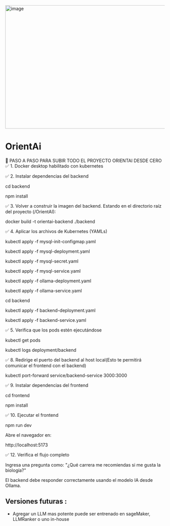 <img width="839" height="389" alt="image" src="https://github.com/user-attachments/assets/4c2e36d1-f34a-483c-ba19-00fa9adb86bb" />

# OrientAi
🚀 PASO A PASO PARA SUBIR TODO EL PROYECTO ORIENTAI DESDE CERO
✅ 1. Docker desktop habilitado con kubernetes

✅ 2. Instalar dependencias del backend

cd backend

npm install

✅ 3. Volver a construir la imagen del backend. Estando en el directorio raíz del proyecto (/OrientAI):

docker build -t orientai-backend ./backend

✅ 4. Aplicar los archivos de Kubernetes (YAMLs)

kubectl apply -f mysql-init-configmap.yaml

kubectl apply -f mysql-deployment.yaml

kubectl apply -f mysql-secret.yaml 

kubectl apply -f mysql-service.yaml

kubectl apply -f ollama-deployment.yaml

kubectl apply -f ollama-service.yaml

cd backend

kubectl apply -f backend-deployment.yaml

kubectl apply -f backend-service.yaml


✅ 5. Verifica que los pods estén ejecutándose

kubectl get pods

kubectl logs deployment/backend

✅ 8. Redirige el puerto del backend al host local(Esto te permitirá comunicar el frontend con el backend)

kubectl port-forward service/backend-service 3000:3000

✅ 9. Instalar dependencias del frontend

cd frontend

npm install

✅ 10. Ejecutar el frontend

npm run dev

Abre el navegador en:

http://localhost:5173

✅ 12. Verifica el flujo completo

Ingresa una pregunta como: "¿Qué carrera me recomiendas si me gusta la biología?"

El backend debe responder correctamente usando el modelo IA desde Ollama.


## Versiones futuras :

 - Agregar un LLM mas potente puede ser entrenado en sageMaker, LLMRanker o uno in-house

